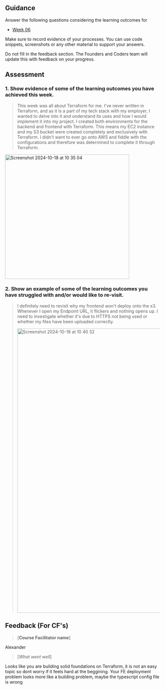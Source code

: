 ## Guidance
Answer the following questions considering the learning outcomes for
- [Week 06](https://learn.foundersandcoders.com/course/syllabus/developer/week06-project04-databases/learning-outcomes/)

Make sure to record evidence of your processes. You can use code snippets, screenshots or any other material to support your answers.

Do not fill in the feedback section. The Founders and Coders team will update this with feedback on your progress.

## Assessment
 ### 1. Show evidence of some of the learning outcomes you have achieved this week.
 
> This week was all about Terraform for me. I've never written in Terraform, and as it is a part of my tech stack with my employer, I wanted  to delve into it and understand its uses and how I would implement it into my project.
> I created both environments for the backend and frontend with Terraform. This means my EC2 instance and my S3 bucket were created completely and exclusively with Terraform.
> I didn't want to ever go onto AWS and fiddle with the configurations and therefore was determined to complete it through Terraform. 

<img width="404" alt="Screenshot 2024-10-18 at 10 35 04" src="https://github.com/user-attachments/assets/f0b27f18-6851-41a7-b83d-736738bcb946">


 ### 2. Show an example of some of the learning outcomes you have struggled with and/or would like to re-visit.
> I definitely need to revisit why my frontend won't deploy onto the s3.
> Whenever I open my Endpoint URL, it flickers and nothing opens up.
> I need to investigate whether it's due to HTTPS not being used or whether my files have been uploaded correctly. 
> 
> <img width="923" alt="Screenshot 2024-10-18 at 10 40 32" src="https://github.com/user-attachments/assets/21992d93-3f6a-4dc0-a1f2-eefbbb6bc848">

## Feedback (For CF's)
> [**Course Facilitator name**]

Alexander
 
> [*What went well*]  

Looks like you are building solid foundations on Terraform, it is not an easy topic so dont worry if it feels hard at the beggining.
Your FE deployment problem looks more like a building problem, maybe the typescript config file is wrong
